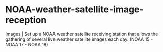 # NOAA-weather-satellite-image-reception
Images | Set up a NOAA weather satellite receiving station that allows the gathering of several live weather satellite images each day. (NOAA 15 - NOAA 17 - NOAA 18) 
